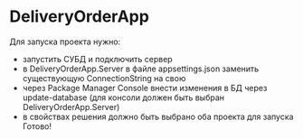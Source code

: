 # DeliveryOrderApp
Для запуска проекта нужно:
- запустить СУБД и подключить сервер
- в DeliveryOrderApp.Server в файле appsettings.json заменить существующую ConnectionString на свою
- через Package Manager Console внести изменения в БД через update-database (для консоли должен быть выбран DeliveryOrderApp.Server)
- в свойствах решения должно быть выбрано оба проекта для запуска
Готово!
